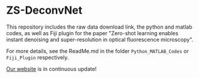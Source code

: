# ZS-DeconvNet

This repository includes the raw data download link, the python and matlab codes, as well as Fiji plugin for the paper "Zero-shot learning enables instant denoising and super-resolution in optical fluorescence microscopy".

For more details, see the ReadMe.md in the folder `Python_MATLAB_Codes` or `Fiji_Plugin` respectively.

[Our website](https://tristazeng.github.io/ZS-DeconvNet-page/) is in continuous update!
